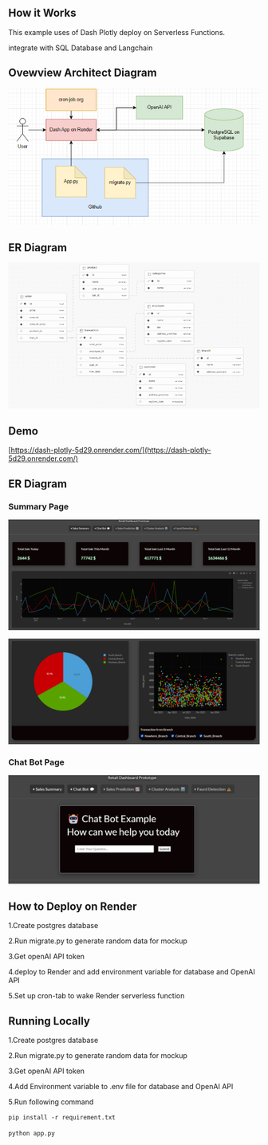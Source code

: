 ## How it Works

This example uses of Dash Plotly deploy on Serverless Functions.

integrate with SQL Database and Langchain

## Ovewview Architect Diagram

![alt text](https://github.com/punyapatkha/dash-plotly/blob/main/assets/overview-architect-2.png)

## ER Diagram

![alt text](https://github.com/punyapatkha/dash-plotly/blob/main/assets/er-diagarm.png)


## Demo

[https://dash-plotly-5d29.onrender.com/](https://dash-plotly-5d29.onrender.com/)

## ER Diagram

### Summary Page

![alt text](https://github.com/punyapatkha/dash-plotly/blob/main/assets/example_page_1.png)

![alt text](https://github.com/punyapatkha/dash-plotly/blob/main/assets/example_page_2.png)

### Chat Bot Page

![alt text](https://github.com/punyapatkha/dash-plotly/blob/main/assets/example_page_3.png)


## How to Deploy on Render

1.Create postgres database

2.Run migrate.py to generate random data for mockup

3.Get openAI API token

4.deploy to Render and add environment variable for database and OpenAI API

5.Set up cron-tab to wake Render serverless function


## Running Locally
1.Create postgres database

2.Run migrate.py to generate random data for mockup

3.Get openAI API token

4.Add Environment variable to .env file for database and OpenAI API

5.Run following command
```
pip install -r requirement.txt

python app.py
```

